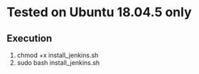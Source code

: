 # Tested on Ubuntu 18.04.5 only 
## Execution
1. chmod +x install_jenkins.sh
2. sudo bash install_jenkins.sh
